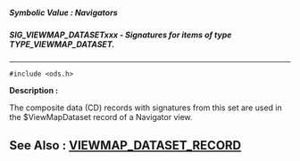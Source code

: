 ##### Symbolic Value : Navigators
##### SIG_VIEWMAP_DATASETxxx - Signatures for items of type TYPE_VIEWMAP_DATASET.
---
```
#include <ods.h>
```
**Description :**

The composite data (CD) records with signatures from this set are used in the 
$ViewMapDataset record of a Navigator view.

**See Also :**
[VIEWMAP_DATASET_RECORD](/reference/Data/VIEWMAP_DATASET_RECORD)
---
